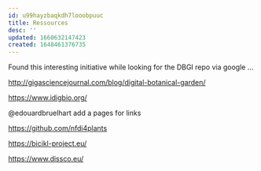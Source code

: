 ```yaml
---
id: u99hayzbaqkdh7looobpuuc
title: Ressources
desc: ''
updated: 1660632147423
created: 1648461376735
---
```


Found this interesting initiative while looking for the DBGI repo via google ...

http://gigasciencejournal.com/blog/digital-botanical-garden/



https://www.idigbio.org/

@edouardbruelhart add a pages for links

https://github.com/nfdi4plants

https://bicikl-project.eu/

https://www.dissco.eu/